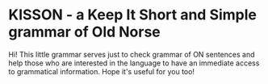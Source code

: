# KISSON - a Keep It Short and Simple grammar of Old Norse
Hi! This little grammar serves just to check grammar of ON sentences and help those who are interested in the language to have an immediate access to grammatical information.
Hope it's useful for you too!
